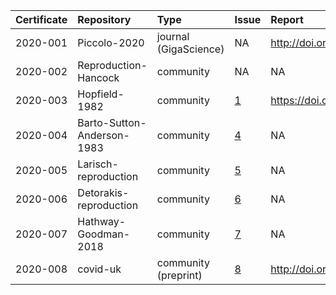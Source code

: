 

|Certificate |Repository                 |Type                  |Issue                                                  |Report                                 |
|:-----------|:--------------------------|:---------------------|:------------------------------------------------------|:--------------------------------------|
|2020-001    |Piccolo-2020               |journal (GigaScience) |NA                                                     |http://doi.org/10.5281/zenodo.3674056  |
|2020-002    |Reproduction-Hancock       |community             |NA                                                     |NA                                     |
|2020-003    |Hopfield-1982              |community             |[1](https://github.com/codecheckers/register/issues/1) |https://doi.org/10.5281/zenodo.3741797 |
|2020-004    |Barto-Sutton-Anderson-1983 |community             |[4](https://github.com/codecheckers/register/issues/4) |NA                                     |
|2020-005    |Larisch-reproduction       |community             |[5](https://github.com/codecheckers/register/issues/5) |NA                                     |
|2020-006    |Detorakis-reproduction     |community             |[6](https://github.com/codecheckers/register/issues/6) |NA                                     |
|2020-007    |Hathway-Goodman-2018       |community             |[7](https://github.com/codecheckers/register/issues/7) |NA                                     |
|2020-008    |covid-uk                   |community (preprint)  |[8](https://github.com/codecheckers/register/issues/8) |http://doi.org/10.5281/zenodo.3746024  |
